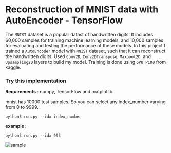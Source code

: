 # Reconstruction of MNIST data with AutoEncoder - TensorFlow

The `MNIST` dataset is a popular datast of handwritten digits. It includes 60,000 samples for training machine learning models, and 10,000 samples for evaluating and testing the performance of these models. In this project I trained a `AutoEncoder` model with `MNIST` dataset, such that it can reconstruct the handwritten digits. Used `Conv2D`, `Conv2DTranspose`, `Maxpool2D`, and `Upsampling2D` layers to build my model. Training is done using `GPU P100` from kaggle.

### Try this implementation

**Requirements** : numpy, TensorFlow and matplotlib

mnist has 10000 test samples. So you can select any index_number varying from 0 to 9999.

```
python3 run.py --idx index_number
```
**example :**

```
python3 run.py --idx 993
```
![sample]('src/Figure_1.png')
